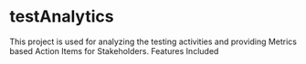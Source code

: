 # testAnalytics
This project is used for analyzing the testing activities and providing Metrics based Action Items for Stakeholders.
Features Included
